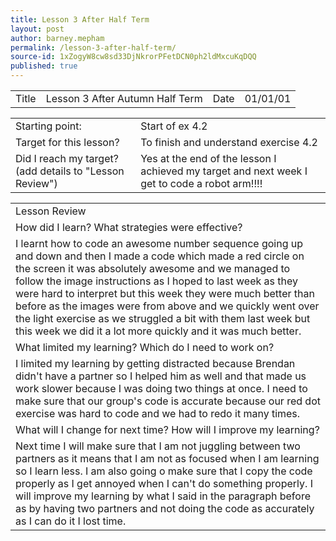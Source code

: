 ```yaml
---
title: Lesson 3 After Half Term
layout: post
author: barney.mepham
permalink: /lesson-3-after-half-term/
source-id: 1xZogyW8cw8sd33DjNkrorPFetDCN0ph2ldMxcuKqDQQ
published: true
---
```

<table>
  <tr>
    <td>Title</td>
    <td>Lesson 3 After Autumn Half Term</td>
    <td>Date</td>
    <td>01/01/01</td>
  </tr>
</table>


<table>
  <tr>
    <td>Starting point:</td>
    <td>Start of ex 4.2</td>
  </tr>
  <tr>
    <td>Target for this lesson?</td>
    <td>To finish and understand exercise 4.2</td>
  </tr>
  <tr>
    <td>Did I reach my target? 
(add details to "Lesson Review")</td>
    <td>Yes at the end of the lesson I achieved my target and next week I get to code a robot arm!!!!</td>
  </tr>
</table>


<table>
  <tr>
    <td>Lesson Review</td>
  </tr>
  <tr>
    <td>How did I learn? What strategies were effective? </td>
  </tr>
  <tr>
    <td>I learnt how to code an awesome number sequence going up and down and then I made a code which made a red circle on the screen it was absolutely awesome and we managed to follow the image instructions as I hoped to last week as they were hard to interpret but this week they were much better than before as the images were from above and we quickly went over the light exercise as we struggled a bit with them last week but this week we did it a lot more quickly and it was much better.</td>
  </tr>
  <tr>
    <td>What limited my learning? Which do I need to work on? </td>
  </tr>
  <tr>
    <td>I limited my learning by getting distracted because Brendan didn't have a partner so I helped him as well and that made us work slower because I was doing two things at once.
I need to make sure that our group's code is accurate because our red dot exercise was hard to code and we had to redo it many times.</td>
  </tr>
  <tr>
    <td>What will I change for next time? How will I improve my learning?</td>
  </tr>
  <tr>
    <td>Next time I will make sure that I am not juggling between two partners as it means that I am not as focused when I am learning so I learn less. I am also going o make sure that I copy the code properly as I get annoyed when I can't do something properly. I will improve my learning by what I said in the paragraph before as by having two partners and not doing the code as accurately as I can do it I lost time.</td>
  </tr>
</table>


